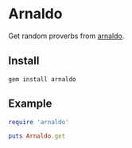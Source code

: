 Arnaldo
=======
Get random proverbs from [arnaldo](arnaldo.informateci.org).

Install
-------
`gem install arnaldo`

Example
-------
```ruby
require 'arnaldo'

puts Arnaldo.get
```
